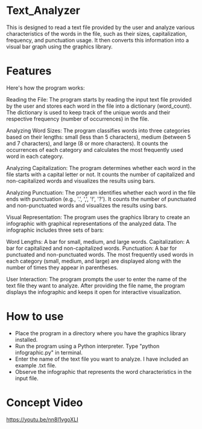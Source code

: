 # Text_Analyzer
This is designed to read a text file provided by the user and analyze various 
characteristics of the words in the file, such as their sizes, capitalization, frequency, 
and punctuation usage. It then converts this information into a visual bar graph using the 
graphics library.

# Features
Here's how the program works:

Reading the File: The program starts by reading the input text file provided by the user and stores each word in the file into a dictionary (word_count). The dictionary is used to keep track of the unique words and their respective frequency (number of occurrences) in the file.

Analyzing Word Sizes: The program classifies words into three categories based on their lengths: small (less than 5 characters), medium (between 5 and 7 characters), and large (8 or more characters). It counts the occurrences of each category and calculates the most frequently used word in each category.

Analyzing Capitalization: The program determines whether each word in the file starts with a capital letter or not. It counts the number of capitalized and non-capitalized words and visualizes the results using bars.

Analyzing Punctuation: The program identifies whether each word in the file ends with punctuation (e.g., '.', ',', '!', '?'). It counts the number of punctuated and non-punctuated words and visualizes the results using bars.

Visual Representation: The program uses the graphics library to create an infographic with graphical representations of the analyzed data. The infographic includes three sets of bars:

Word Lengths: A bar for small, medium, and large words.
Capitalization: A bar for capitalized and non-capitalized words.
Punctuation: A bar for punctuated and non-punctuated words.
The most frequently used words in each category (small, medium, and large) are displayed along with the number of times they appear in parentheses.

User Interaction: The program prompts the user to enter the name of the text file they want to analyze. After providing the file name, the program displays the infographic and keeps it open for interactive visualization.

# How to use

- Place the program in a directory where you have the graphics library installed.
- Run the program using a Python interpreter. Type "python infographic.py" in terminal.
- Enter the name of the text file you want to analyze. I have included an example .txt file.
- Observe the infographic that represents the word characteristics in the input file.

# Concept Video
https://youtu.be/nn8I1vgoXLI
